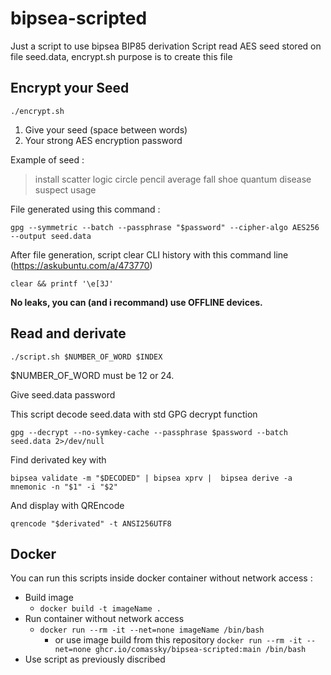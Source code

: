 

# bipsea-scripted
Just a script to use bipsea BIP85 derivation
Script read AES seed stored on file seed.data, encrypt.sh purpose is to create this file

## Encrypt your Seed

    ./encrypt.sh

 1. Give your seed (space between words)
 2. Your strong AES encryption password

Example of seed : 

> install scatter logic circle pencil average fall shoe quantum disease
> suspect usage

File generated using this command :

 
    gpg --symmetric --batch --passphrase "$password" --cipher-algo AES256 --output seed.data

After file generation, script clear CLI history with this command line (https://askubuntu.com/a/473770)

    clear && printf '\e[3J'

**No leaks, you can (and i recommand) use OFFLINE devices.**

## Read and derivate

    ./script.sh $NUMBER_OF_WORD $INDEX

$NUMBER_OF_WORD must be 12 or 24.

Give seed.data password

This script decode seed.data with std GPG decrypt function

    gpg --decrypt --no-symkey-cache --passphrase $password --batch seed.data 2>/dev/null

Find derivated key with 

    bipsea validate -m "$DECODED" | bipsea xprv |  bipsea derive -a mnemonic -n "$1" -i "$2"

And display with QREncode

    qrencode "$derivated" -t ANSI256UTF8


## Docker

You can run this scripts inside docker container without network access :

 - Build image 
	 - `docker build -t imageName .`
 - Run container without network access
	 - `docker run --rm -it --net=none imageName /bin/bash`
    	 - or use image build from this repository `docker run --rm -it --net=none ghcr.io/comassky/bipsea-scripted:main /bin/bash`
 - Use script as previously discribed
